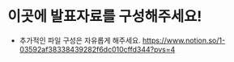 # 이곳에 발표자료를 구성해주세요!

- 추가적인 파일 구성은 자유롭게 해주세요.
https://www.notion.so/1-03592af38338439282f6dc010cffd344?pvs=4
